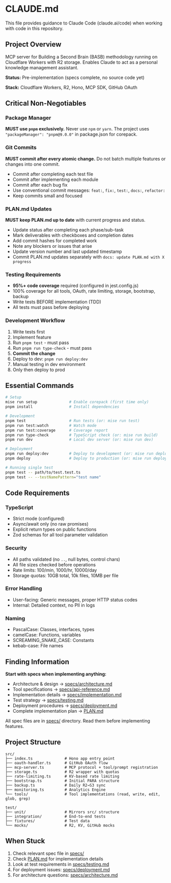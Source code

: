 # CLAUDE.md

This file provides guidance to Claude Code (claude.ai/code) when working with code in this repository.

## Project Overview

MCP server for Building a Second Brain (BASB) methodology running on Cloudflare Workers with R2 storage. Enables Claude to act as a personal knowledge management assistant.

**Status:** Pre-implementation (specs complete, no source code yet)

**Stack:** Cloudflare Workers, R2, Hono, MCP SDK, GitHub OAuth

## Critical Non-Negotiables

### Package Manager
**MUST use `pnpm` exclusively.** Never use `npm` or `yarn`. The project uses `"packageManager": "pnpm@9.0.0"` in package.json for corepack.

### Git Commits
**MUST commit after every atomic change.** Do not batch multiple features or changes into one commit.
- Commit after completing each test file
- Commit after implementing each module
- Commit after each bug fix
- Use conventional commit messages: `feat:`, `fix:`, `test:`, `docs:`, `refactor:`
- Keep commits small and focused

### PLAN.md Updates
**MUST keep PLAN.md up to date** with current progress and status.
- Update status after completing each phase/sub-task
- Mark deliverables with checkboxes and completion dates
- Add commit hashes for completed work
- Note any blockers or issues that arise
- Update version number and last updated timestamp
- Commit PLAN.md updates separately with `docs: update PLAN.md with X progress`

### Testing Requirements
- **95%+ code coverage** required (configured in jest.config.js)
- 100% coverage for all tools, OAuth, rate limiting, storage, bootstrap, backup
- Write tests BEFORE implementation (TDD)
- All tests must pass before deploying

### Development Workflow
1. Write tests first
2. Implement feature
3. Run `pnpm test` - must pass
4. Run `pnpm run type-check` - must pass
5. **Commit the change**
6. Deploy to dev: `pnpm run deploy:dev`
7. Manual testing in dev environment
8. Only then deploy to prod

## Essential Commands

```bash
# Setup
mise run setup              # Enable corepack (first time only)
pnpm install                # Install dependencies

# Development
pnpm test                   # Run tests (or: mise run test)
pnpm run test:watch         # Watch mode
pnpm run test:coverage      # Coverage report
pnpm run type-check         # TypeScript check (or: mise run build)
pnpm run dev                # Local dev server (or: mise run dev)

# Deployment
pnpm run deploy:dev         # Deploy to development (or: mise run deploy:dev)
pnpm deploy                 # Deploy to production (or: mise run deploy)

# Running single test
pnpm test -- path/to/test.test.ts
pnpm test -- --testNamePattern="test name"
```

## Code Requirements

### TypeScript
- Strict mode (configured)
- Async/await only (no raw promises)
- Explicit return types on public functions
- Zod schemas for all tool parameter validation

### Security
- All paths validated (no `..`, null bytes, control chars)
- All file sizes checked before operations
- Rate limits: 100/min, 1000/hr, 10000/day
- Storage quotas: 10GB total, 10k files, 10MB per file

### Error Handling
- User-facing: Generic messages, proper HTTP status codes
- Internal: Detailed context, no PII in logs

### Naming
- PascalCase: Classes, interfaces, types
- camelCase: Functions, variables
- SCREAMING_SNAKE_CASE: Constants
- kebab-case: File names

## Finding Information

**Start with specs when implementing anything:**
- Architecture & design → [specs/architecture.md](specs/architecture.md)
- Tool specifications → [specs/api-reference.md](specs/api-reference.md)
- Implementation details → [specs/implementation.md](specs/implementation.md)
- Test strategy → [specs/testing.md](specs/testing.md)
- Deployment procedures → [specs/deployment.md](specs/deployment.md)
- Complete implementation plan → [PLAN.md](PLAN.md)

All spec files are in [specs/](specs/) directory. Read them before implementing features.

## Project Structure

```
src/
├── index.ts              # Hono app entry point
├── oauth-handler.ts      # GitHub OAuth flow
├── mcp-server.ts         # MCP protocol + tool/prompt registration
├── storage.ts            # R2 wrapper with quotas
├── rate-limiting.ts      # KV-based rate limiting
├── bootstrap.ts          # Initial PARA structure
├── backup.ts             # Daily R2→S3 sync
├── monitoring.ts         # Analytics Engine
└── tools/                # Tool implementations (read, write, edit, glob, grep)

test/
├── unit/                 # Mirrors src/ structure
├── integration/          # End-to-end tests
├── fixtures/             # Test data
└── mocks/                # R2, KV, GitHub mocks
```

## When Stuck

1. Check relevant spec file in [specs/](specs/)
2. Check [PLAN.md](PLAN.md) for implementation details
3. Look at test requirements in [specs/testing.md](specs/testing.md)
4. For deployment issues: [specs/deployment.md](specs/deployment.md)
5. For architecture questions: [specs/architecture.md](specs/architecture.md)
